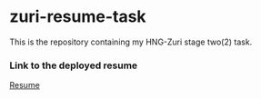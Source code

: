 # zuri-resume-task

This is the repository containing my HNG-Zuri stage two(2) task.

### Link to the deployed resume

[Resume](https://resume)

